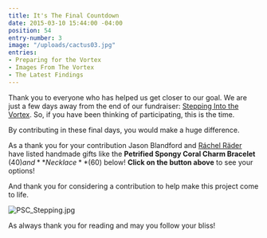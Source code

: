 ```yaml
---
title: It's The Final Countdown
date: 2015-03-10 15:44:00 -04:00
position: 54
entry-number: 3
image: "/uploads/cactus03.jpg"
entries:
- Preparing for the Vortex
- Images From The Vortex
- The Latest Findings
---
```


Thank you to everyone who has helped us get closer to our goal. We are just a few days away from the end of our fundraiser: [Stepping Into the Vortex](http://www.indiegogo.com/projects/stepping-into-the-vortex). So, if you have been thinking of participating, this is the time.

By contributing in these final days, you would make a huge difference.

As a thank you for your contribution Jason Blandford and [Ráchel Räder](http://www.rachelrader.com/about/) have listed handmade gifts like the **Petrified Spongy Coral Charm Bracelet** ($40) and **Necklace** ($60) below! **Click on the button above** to see your options!

And thank you for considering a contribution to help make this project come to life.

![PSC_Stepping.jpg](/uploads/PSC_Stepping.jpg)

As always thank you for reading and may you follow your bliss!